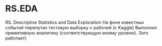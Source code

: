 # RS.EDA
RS. Descriptive Statistics and Data Exploration
На фоне известных событий перепутал тестовую выборку с рабочей (с Kaggle)
Выполнил примитивную аналитику (соответствующую моему уровню). 
Зато работает)
